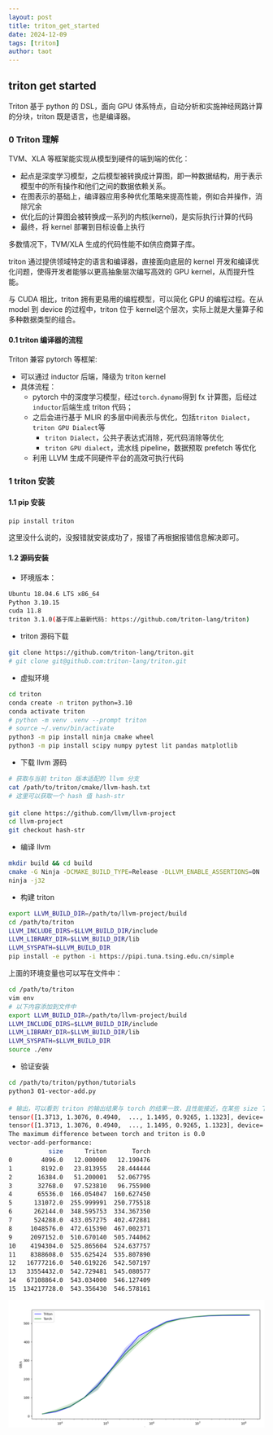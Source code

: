 ```yaml
---
layout: post
title: triton_get_started
date: 2024-12-09
tags: [triton]
author: taot
---
```



## triton get started

Triton 基于 python 的 DSL，面向 GPU 体系特点，自动分析和实施神经网路计算的分块，triton 既是语言，也是编译器。

### 0 Triton 理解

TVM、XLA 等框架能实现从模型到硬件的端到端的优化：

* 起点是深度学习模型，之后模型被转换成计算图，即一种数据结构，用于表示模型中的所有操作和他们之间的数据依赖关系。
* 在图表示的基础上，编译器应用多种优化策略来提高性能，例如合并操作，消除冗余
* 优化后的计算图会被转换成一系列的内核(kernel)，是实际执行计算的代码
* 最终，将 kernel 部署到目标设备上执行

多数情况下，TVM/XLA 生成的代码性能不如供应商算子库。

triton 通过提供领域特定的语言和编译器，直接面向底层的 kernel 开发和编译优化问题，使得开发者能够以更高抽象层次编写高效的 GPU kernel，从而提升性能。

与 CUDA 相比，triton 拥有更易用的编程模型，可以简化 GPU 的编程过程。在从 model 到 device 的过程中，triton 位于 kernel这个层次，实际上就是大量算子和多种数据类型的组合。


#### 0.1 triton 编译器的流程

Triton 兼容 pytorch 等框架:

* 可以通过 inductor 后端，降级为 triton kernel
* 具体流程：
    * pytorch 中的深度学习模型，经过`torch.dynamo`得到 fx 计算图，后经过`inductor`后端生成 triton 代码；
    * 之后会进行基于 MLIR 的多层中间表示与优化，包括`triton Dialect`，`triton GPU Dialect`等
        * `triton Dialect`，公共子表达式消除，死代码消除等优化
        * `triton GPU dialect`，流水线 pipeline，数据预取 prefetch 等优化
    * 利用 LLVM 生成不同硬件平台的高效可执行代码


### 1 triton 安装

#### 1.1 pip 安装

```bash
pip install triton
```
这里没什么说的，没报错就安装成功了，报错了再根据报错信息解决即可。


#### 1.2 源码安装

* 环境版本：
```bash
Ubuntu 18.04.6 LTS x86_64
Python 3.10.15
cuda 11.8
triton 3.1.0(基于库上最新代码: https://github.com/triton-lang/triton)
```

* triton 源码下载
```bash
git clone https://github.com/triton-lang/triton.git
# git clone git@github.com:triton-lang/triton.git
```

* 虚拟环境
```bash
cd triton
conda create -n triton python=3.10
conda activate triton
# python -m venv .venv --prompt triton
# source ~/.venv/bin/activate
python3 -m pip install ninja cmake wheel
python3 -m pip install scipy numpy pytest lit pandas matplotlib
```

* 下载 llvm 源码
```bash
# 获取与当前 triton 版本适配的 llvm 分支
cat /path/to/triton/cmake/llvm-hash.txt
# 这里可以获取一个 hash 值 hash-str

git clone https://github.com/llvm/llvm-project
cd llvm-project
git checkout hash-str
```

* 编译 llvm
```bash
mkdir build && cd build
cmake -G Ninja -DCMAKE_BUILD_TYPE=Release -DLLVM_ENABLE_ASSERTIONS=ON ../llvm -DLLVM_ENABLE_PROJECTS="mlir;llvm" -DLLVM_TARGETS_TO_BUILD="host;NVPTX;AMDGPU"
ninja -j32
```

* 构建 triton
```bash
export LLVM_BUILD_DIR=/path/to/llvm-project/build
cd /path/to/triton
LLVM_INCLUDE_DIRS=$LLVM_BUILD_DIR/include
LLVM_LIBRARY_DIR=$LLVM_BUILD_DIR/lib
LLVM_SYSPATH=$LLVM_BUILD_DIR
pip install -e python -i https://pipi.tuna.tsing.edu.cn/simple
```
上面的环境变量也可以写在文件中：
```bash
cd /path/to/triton
vim env
# 以下内容添加到文件中
export LLVM_BUILD_DIR=/path/to/llvm-project/build
LLVM_INCLUDE_DIRS=$LLVM_BUILD_DIR/include
LLVM_LIBRARY_DIR=$LLVM_BUILD_DIR/lib
LLVM_SYSPATH=$LLVM_BUILD_DIR
source ./env
```

* 验证安装
```bash
cd /path/to/triton/python/tutorials
python3 01-vector-add.py

# 输出，可以看到 triton 的输出结果与 torch 的结果一致，且性能接近，在某些 size 下，triton 还具有更好的性能
tensor([1.3713, 1.3076, 0.4940,  ..., 1.1495, 0.9265, 1.1323], device='cuda:0')
tensor([1.3713, 1.3076, 0.4940,  ..., 1.1495, 0.9265, 1.1323], device='cuda:0')
The maximum difference between torch and triton is 0.0
vector-add-performance:
           size      Triton       Torch
0        4096.0   12.000000   12.190476
1        8192.0   23.813955   28.444444
2       16384.0   51.200001   52.067795
3       32768.0   97.523810   96.755900
4       65536.0  166.054047  160.627450
5      131072.0  255.999991  250.775518
6      262144.0  348.595753  334.367350
7      524288.0  433.057275  402.472881
8     1048576.0  472.615390  467.002371
9     2097152.0  510.670140  505.744062
10    4194304.0  525.865604  524.637757
11    8388608.0  535.625424  535.807890
12   16777216.0  540.619226  542.507197
13   33554432.0  542.729481  545.080577
14   67108864.0  543.034000  546.127409
15  134217728.0  543.356430  546.578161
```

![alt text](../blog_images/github_drawing_board_for_gitpages_blog/triton-1.png)
